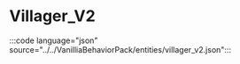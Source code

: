 # Villager_V2

:::code language="json" source="../../VanilliaBehaviorPack/entities/villager_v2.json":::